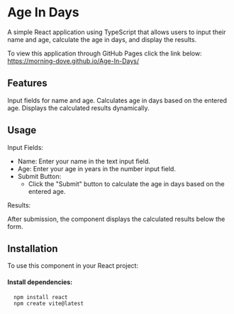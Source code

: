 # Age In Days

A simple React application using TypeScript that allows users to input their name and age, calculate the age in days, and display the results.

To view this application through GitHub Pages click the link below:
https://morning-dove.github.io/Age-In-Days/

## Features

Input fields for name and age.
Calculates age in days based on the entered age.
Displays the calculated results dynamically.

## Usage

Input Fields:

* Name: Enter your name in the text input field.
* Age: Enter your age in years in the number input field.
* Submit Button:
    * Click the "Submit" button to calculate the age in days based on the entered age.

Results:

After submission, the component displays the calculated results below the form.

## Installation

To use this component in your React project:

#### Install dependencies:

      npm install react
      npm create vite@latest
